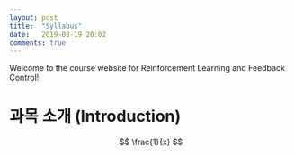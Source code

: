 ```yaml
---
layout: post
title:  "Syllabus"
date:   2019-08-19 20:02
comments: true
---
```

  
Welcome to the course website for Reinforcement Learning and Feedback Control!

# 과목 소개 (Introduction)

$$
\frac{1}{x}
$$
